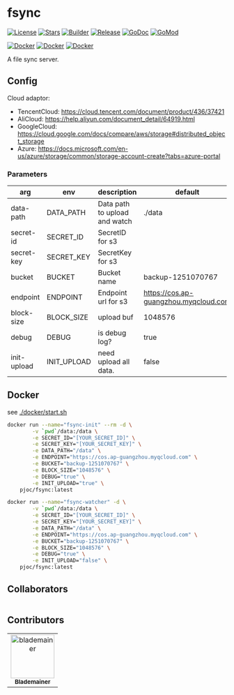 # fsync

[![License](https://img.shields.io/github/license/pjoc-team/go-action-template.svg)](https://www.apache.org/licenses/LICENSE-2.0)
[![Stars](https://img.shields.io/github/stars/pjoc-team/go-action-template.svg)](https://github.com/pjoc-team/go-action-template/stargazers)
[![Builder](https://github.com/pjoc-team/go-action-template/workflows/Builder/badge.svg)](https://github.com/pjoc-team/go-action-template/actions)
[![Release](https://img.shields.io/github/v/tag/pjoc-team/pay-gateway)](https://github.com/pjoc-team/go-action-template/tags)
[![GoDoc](https://img.shields.io/badge/doc-go.dev-informational.svg)](https://pkg.go.dev/github.com/pjoc-team/go-action-template)
[![GoMod](https://img.shields.io/github/go-mod/go-version/pjoc-team/go-action-template.svg)](https://golang.org/)

[![Docker](https://img.shields.io/docker/v/pjoc/go-action-template.svg?label=docker)](https://hub.docker.com/r/pjoc/go-action-template/tags)
[![Docker](https://img.shields.io/docker/image-size/pjoc/go-action-template/latest.svg)](https://hub.docker.com/r/pjoc/go-action-template/tags)
[![Docker](https://img.shields.io/docker/pulls/pjoc/go-action-template.svg)](https://hub.docker.com/r/pjoc/go-action-template/tags)

A file sync server.

## Config

Cloud adaptor:
- TencentCloud: https://cloud.tencent.com/document/product/436/37421
- AliCloud: https://help.aliyun.com/document_detail/64919.html
- GoogleCloud: https://cloud.google.com/docs/compare/aws/storage#distributed_object_storage
- Azure: https://docs.microsoft.com/en-us/azure/storage/common/storage-account-create?tabs=azure-portal

### Parameters

| arg | env | description | default |
| --- | --- | --- | --- |
| data-path | DATA_PATH | Data path to upload and watch | ./data |
| secret-id | SECRET_ID | SecretID for s3 | |
| secret-key | SECRET_KEY | SecretKey for s3 | |
| bucket | BUCKET | Bucket name | backup-1251070767 |
| endpoint | ENDPOINT | Endpoint url for s3 | https://cos.ap-guangzhou.myqcloud.com |
| block-size | BLOCK_SIZE | upload buf | 1048576 |
| debug | DEBUG | is debug log? | true |
| init-upload | INIT_UPLOAD | need upload all data. | false |

## Docker

see [./docker/start.sh](docker/start.sh)

```bash
docker run --name="fsync-init" --rm -d \
        -v `pwd`/data:/data \
       	-e SECRET_ID="[YOUR_SECRET_ID]" \
       	-e SECRET_KEY="[YOUR_SECRET_KEY]" \
        -e DATA_PATH="/data" \
        -e ENDPOINT="https://cos.ap-guangzhou.myqcloud.com" \
        -e BUCKET="backup-1251070767" \
        -e BLOCK_SIZE="1048576" \
        -e DEBUG="true" \
        -e INIT_UPLOAD="true" \
	pjoc/fsync:latest

docker run --name="fsync-watcher" -d \
        -v `pwd`/data:/data \
       	-e SECRET_ID="[YOUR_SECRET_ID]" \
       	-e SECRET_KEY="[YOUR_SECRET_KEY]" \
        -e DATA_PATH="/data" \
        -e ENDPOINT="https://cos.ap-guangzhou.myqcloud.com" \
        -e BUCKET="backup-1251070767" \
        -e BLOCK_SIZE="1048576" \
        -e DEBUG="true" \
        -e INIT_UPLOAD="false" \
	pjoc/fsync:latest

```

## Collaborators

<!-- readme: collaborators -start --> 
<table>
</table>
<!-- readme: collaborators -end -->

## Contributors

<!-- readme: contributors -start --> 
<table>
<tr>
    <td align="center">
        <a href="https://github.com/blademainer">
            <img src="https://avatars.githubusercontent.com/u/3396459?v=4" width="100;" alt="blademainer"/>
            <br />
            <sub><b>Blademainer</b></sub>
        </a>
    </td></tr>
</table>
<!-- readme: contributors -end -->